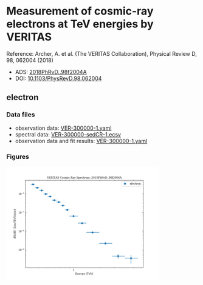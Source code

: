 # Measurement of cosmic-ray electrons at TeV energies by VERITAS

Reference:
Archer, A. et al. (The VERITAS Collaboration), Physical Review D, 98, 062004 (2018)

- ADS: [2018PhRvD..98f2004A](http://adsabs.harvard.edu/abs/2018PhRvD..98f2004A)
- DOI: [10.1103/PhysRevD.98.062004](https://doi.org/10.1103/PhysRevD.98.062004)

## electron
### Data files

- observation data: [VER-300000-1.yaml](VER-300000-1.yaml)  
- spectral data: [VER-300000-sedCR-1.ecsv](VER-300000-sedCR-1.ecsv)  
- observation data and fit results: [VER-300000-1.yaml](VER-300000-1.yaml)  


### Figures

<img src="figures/2018PhRvD..98f2004A-VER-300000-1-sedCR.png" alt="drawing" width="400"/>


